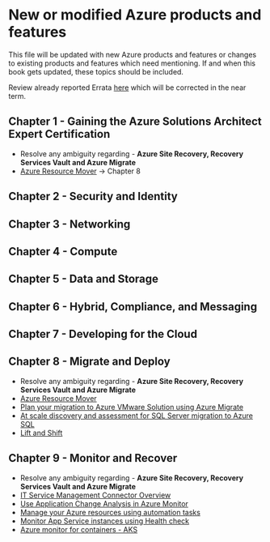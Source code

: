 # New or modified Azure products and features
This file will be updated with new Azure products and features or changes to existing products and features which need mentioning.  If and when this book gets updated, these topics should be included.

Review already reported Errata [here](https://github.com/benperk/ASA/issues?q=is%3Aissue+is%3Aclosed) which will be corrected in the near term.

## Chapter 1 - Gaining the Azure Solutions Architect Expert Certification 
- Resolve any ambiguity regarding - **Azure Site Recovery, Recovery Services Vault and Azure Migrate**
- [Azure Resource Mover](https://docs.microsoft.com/en-us/azure/resource-mover) -> Chapter 8
## Chapter 2 - Security and Identity
## Chapter 3 - Networking
## Chapter 4 - Compute
## Chapter 5 - Data and Storage
## Chapter 6 - Hybrid, Compliance, and Messaging
## Chapter 7 - Developing for the Cloud
## Chapter 8 - Migrate and Deploy
- Resolve any ambiguity regarding - **Azure Site Recovery, Recovery Services Vault and Azure Migrate**
- [Azure Resource Mover](https://docs.microsoft.com/en-us/azure/resource-mover)
- [Plan your migration to Azure VMware Solution using Azure Migrate](https://azure.microsoft.com/en-us/updates/azure-migrate-azure-vmware-solution-assessment-ga/)
- [At scale discovery and assessment for SQL Server migration to Azure SQL](https://azure.microsoft.com/en-us/updates/public-preview-at-scale-discovery-and-assessment-for-sql-server-migration-to-azure-sql/)
- [Lift and Shift](https://channel9.msdn.com/Shows/DevOps-Lab/On-Prem-To-The-Cloud-Lift-and-Shift-Ep-2)
## Chapter 9 - Monitor and Recover
- Resolve any ambiguity regarding - **Azure Site Recovery, Recovery Services Vault and Azure Migrate**
- [IT Service Management Connector Overview](https://docs.microsoft.com/en-us/azure/azure-monitor/alerts/itsmc-overview)
- [Use Application Change Analysis in Azure Monitor](https://docs.microsoft.com/en-us/azure/azure-monitor/app/change-analysis)
- [Manage your Azure resources using automation tasks](https://techcommunity.microsoft.com/t5/itops-talk-blog/manage-your-azure-resources-using-automation-tasks/ba-p/2160052)
- [Monitor App Service instances using Health check](https://docs.microsoft.com/en-us/azure/app-service/monitor-instances-health-check)
- [Azure monitor for containers - AKS](https://azure.microsoft.com/en-us/updates/azmon-livelogs-pods/)
